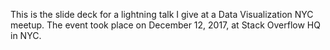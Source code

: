 This is the slide deck for a lightning talk I give at a Data Visualization NYC meetup. The event took place on December 12, 2017, at Stack Overflow HQ in NYC.
